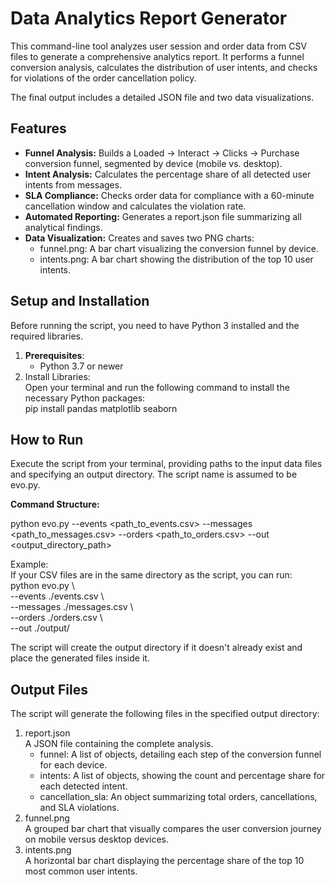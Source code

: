 # **Data Analytics Report Generator**

This command-line tool analyzes user session and order data from CSV files to generate a comprehensive analytics report. It performs a funnel conversion analysis, calculates the distribution of user intents, and checks for violations of the order cancellation policy.

The final output includes a detailed JSON file and two data visualizations.

## **Features**

* **Funnel Analysis:** Builds a Loaded → Interact → Clicks → Purchase conversion funnel, segmented by device (mobile vs. desktop).  
* **Intent Analysis:** Calculates the percentage share of all detected user intents from messages.  
* **SLA Compliance:** Checks order data for compliance with a 60-minute cancellation window and calculates the violation rate.  
* **Automated Reporting:** Generates a report.json file summarizing all analytical findings.  
* **Data Visualization:** Creates and saves two PNG charts:  
  * funnel.png: A bar chart visualizing the conversion funnel by device.  
  * intents.png: A bar chart showing the distribution of the top 10 user intents.

## **Setup and Installation**

Before running the script, you need to have Python 3 installed and the required libraries.

1. **Prerequisites**:  
   * Python 3.7 or newer  
2. Install Libraries:  
   Open your terminal and run the following command to install the necessary Python packages:  
   pip install pandas matplotlib seaborn

## **How to Run**

Execute the script from your terminal, providing paths to the input data files and specifying an output directory. The script name is assumed to be evo.py.

**Command Structure:**

python evo.py \--events \<path\_to\_events.csv\> \--messages \<path\_to\_messages.csv\> \--orders \<path\_to\_orders.csv\> \--out \<output\_directory\_path\>

Example:  
If your CSV files are in the same directory as the script, you can run:  
python evo.py \\  
  \--events ./events.csv \\  
  \--messages ./messages.csv \\  
  \--orders ./orders.csv \\  
  \--out ./output/

The script will create the output directory if it doesn't already exist and place the generated files inside it.

## **Output Files**

The script will generate the following files in the specified output directory:

1. report.json  
   A JSON file containing the complete analysis.  
   * funnel: A list of objects, detailing each step of the conversion funnel for each device.  
   * intents: A list of objects, showing the count and percentage share for each detected intent.  
   * cancellation\_sla: An object summarizing total orders, cancellations, and SLA violations.  
2. funnel.png  
   A grouped bar chart that visually compares the user conversion journey on mobile versus desktop devices.  
3. intents.png  
   A horizontal bar chart displaying the percentage share of the top 10 most common user intents.